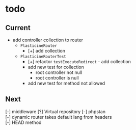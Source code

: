 # todo

## Current

- add controller collection to router
  - `PlasticineRouter`
    - [+] add collection
  - `PlasticineRouterTest`
    - [+] refactor `testExecuteRedirect` - add collection
    - add new test for collection
      - root controller not null
      - root controller is null
    - add new test for  method not allowed

## Next

[-] middleware
[?] Virtual repository
[-] phpstan  
[-] dynamic router takes default lang from headers  
[-] HEAD method
